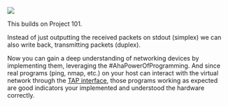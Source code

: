 ![](./diagram.svg)

This builds on Project 101.

Instead of just outputting the received packets on stdout (simplex) we can also write back, transmitting packets (duplex).

Now you can gain a deep understanding of networking devices by implementing them, leveraging the #AhaPowerOfProgramming. And since real programs (ping, nmap, etc.) on your host can interact with the virtual network through the [TAP interface](https://en.wikipedia.org/wiki/TUN/TAP), those programs working as expected are good indicators your implemented and understood the hardware correctly.
